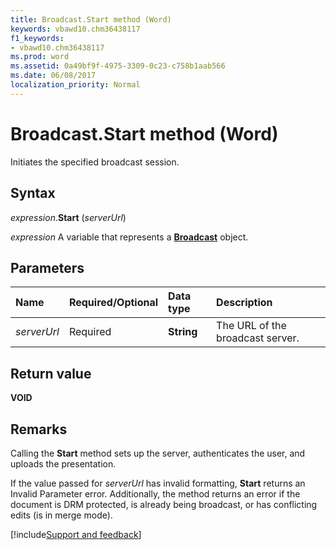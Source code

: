 ```yaml
---
title: Broadcast.Start method (Word)
keywords: vbawd10.chm36438117
f1_keywords:
- vbawd10.chm36438117
ms.prod: word
ms.assetid: 0a49bf9f-4975-3309-0c23-c758b1aab566
ms.date: 06/08/2017
localization_priority: Normal
---
```



# Broadcast.Start method (Word)

Initiates the specified broadcast session.


## Syntax

_expression_.**Start** (_serverUrl_)

_expression_ A variable that represents a **[Broadcast](Word.broadcast.md)** object.


## Parameters

|Name|Required/Optional|Data type|Description|
|:-----|:-----|:-----|:-----|
| _serverUrl_|Required|**String**|The URL of the broadcast server.|

## Return value

**VOID**


## Remarks

Calling the **Start** method sets up the server, authenticates the user, and uploads the presentation.

If the value passed for _serverUrl_ has invalid formatting, **Start** returns an Invalid Parameter error. Additionally, the method returns an error if the document is DRM protected, is already being broadcast, or has conflicting edits (is in merge mode).



[!include[Support and feedback](~/includes/feedback-boilerplate.md)]